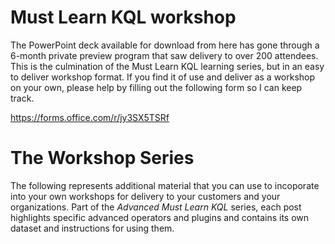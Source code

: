 # Must Learn KQL workshop

The PowerPoint deck available for download from here has gone through a 6-month private preview program that saw delivery to over 200 attendees. This is the culmination of the Must Learn KQL learning series, but in an easy to deliver workshop format. If you find it of use and deliver as a workshop on your own, please help by filling out the following form so I can keep track.

https://forms.office.com/r/jy3SX5TSRf

# The Workshop Series

The following represents additional material that you can use to incoporate into your own workshops for delivery to your customers and your organizations. Part of the <i>Advanced Must Learn KQL</i> series, each post highlights specific advanced operators and plugins and contains its own dataset and instructions for using them.

